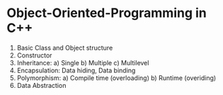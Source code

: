 # Object-Oriented-Programming in C++

1. Basic Class and Object structure
2. Constructor
3. Inheritance: a) Single
                b) Multiple
                c) Multilevel
4. Encapsulation: Data hiding, Data binding
5. Polymorphism: a) Compile time (overloading)
                 b) Runtime (overiding)
6. Data Abstraction
